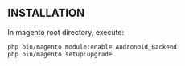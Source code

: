 ## INSTALLATION

In magento root directory, execute:
    
```bash
php bin/magento module:enable Andronoid_Backend  
php bin/magento setup:upgrade
```
